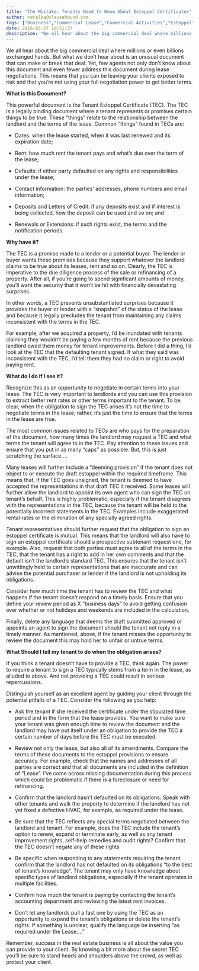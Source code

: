 ```yaml
---
title: "The Mistake: Tenants Need to Know About Estoppel Certificates"
author: natalka@clausehound.com
tags: ["Business","Commercial Lease","Commercial Activities","Estoppel","Natalka"]
date: 2016-05-27 10:51:37
description: "We all hear about the big commercial deal where millions or even billions exchanged hands. But what we don’t hear about is an unusual document that can make or break that deal. Yet, few agents not onl..."
---
```


We all hear about the big commercial deal where millions or even billions exchanged hands. But what we don’t hear about is an unusual document that can make or break that deal. Yet, few agents not only don’t know about this document and even fewer address this document during lease negotiations. This means that you can be leaving your clients exposed to risk and that you’re not using your full negotiation power to get better terms.

**What is this Document?** 

This powerful document is the Tenant Estoppel Certificate (TEC). The TEC is a legally binding document where a tenant represents or promises certain things to be true. These “things” relate to the relationship between the landlord and the terms of the lease. Common “things” found in TECs are:

- Dates: when the lease started, when it was last renewed and its expiration date;

- Rent: how much rent the tenant pays and what’s due over the term of the lease;

- Defaults: if either party defaulted on any rights and responsibilities under the lease;

- Contact information: the parties’ addresses, phone numbers and email information;

- Deposits and Letters of Credit: if any deposits exist and if interest is being collected, how the deposit can be used and so on; and

- Renewals or Extensions: if such rights exist, the terms and the notification periods.


**Why have it?**

The TEC is a promise made to a lender or a potential buyer. The lender or buyer wants these promises because they support whatever the landlord claims to be true about its leases, rent and so on. Clearly, the TEC is imperative to the due diligence process of the sale or refinancing of a property. After all, if you’re going to spend significant amounts of money, you’ll want the security that it won’t be hit with financially devastating surprises.

In other words, a TEC prevents unsubstantiated surprises because it provides the buyer or lender with a “snapshot” of the status of the lease and because it legally precludes the tenant from maintaining any claims inconsistent with the terms in the TEC.

For example, after we acquired a property, I’d be inundated with tenants claiming they wouldn’t be paying a few months of rent because the previous landlord owed them money for tenant improvements. Before I did a thing, I’d look at the TEC that the defaulting tenant signed. If what they said was inconsistent with the TEC, I’d tell them they had no claim or right to avoid paying rent.

**What do I do if I see it?**

Recognize this as an opportunity to negotiate in certain terms into your lease. The TEC is very important to landlords and you can use this provision to extract better rent rates or other terms important to the tenant.  To be clear, when the obligation to sign the TEC arises it’s not the time to negotiate terms in the lease; rather, it’s just the time to ensure that the terms in the lease are true.

The most common issues related to TECs are who pays for the preparation of the document, how many times the landlord may request a TEC and what terms the tenant will agree to in the TEC. Pay attention to these issues and ensure that you put in as many “caps” as possible. But, this is just scratching the surface….

Many leases will further include a “deeming provision” if the tenant does not object to or execute the draft estoppel within the required timeframe. This means that, if the TEC goes unsigned, the tenant is deemed to have accepted the representations in that draft TEC it received. Some leases will further allow the landlord to appoint its own agent who can sign the TEC on tenant’s behalf. This is highly problematic, especially if the tenant disagrees with the representations in the TEC, because the tenant will be held to the potentially incorrect statements in the TEC. Examples include exaggerated rental rates or the elimination of any specially agreed rights.

Tenant representatives should further request that the obligation to sign an estoppel certificate is mutual. This means that the landlord will also have to sign an estoppel certificate should a prospective subtenant request one, for example. Also, request that both parties must agree to all of the terms in the TEC, that the tenant has a right to add in her own comments and that the default isn’t the landlord’s standard TEC.  This ensures that the tenant isn’t unwittingly held to certain representations that are inaccurate and can advise the potential purchaser or lender if the landlord is not upholding its obligations.

Consider how much time the tenant has to review the TEC and what happens if the tenant doesn’t respond on a timely basis. Ensure that you define your review period as X “business days” to avoid getting confusion over whether or not holidays and weekends are included in the calculation.

Finally, delete any language that deems the draft submitted approved or appoints an agent to sign the document should the tenant not reply in a timely manner. As mentioned, above, if the tenant misses the opportunity to review the document this may hold her to unfair or untrue terms.

**What Should I tell my tenant to do when the obligation arises?**

If you think a tenant doesn’t have to provide a TEC, think again. The power to require a tenant to sign a TEC typically stems from a term in the lease, as alluded to above. And not providing a TEC could result in serious repercussions.

Distinguish yourself as an excellent agent by guiding your client through the potential pitfalls of a TEC. Consider the following as you help:

- Ask the tenant if she received the certificate under the stipulated time period and in the form that the lease provides. You want to make sure your tenant was given enough time to review the document and the landlord may have put itself under an obligation to provide the TEC a certain number of days before the TEC must be executed.

- Review not only the lease, but also all of its amendments. Compare the terms of these documents to the estoppel provisions to ensure accuracy. For example, check that the names and addresses of all parties are correct and that all documents are included in the definition of “Lease”. I’ve come across missing documentation during this process which could be problematic if there is a foreclosure or need for refinancing.

- Confirm that the landlord hasn’t defaulted on its obligations. Speak with other tenants and walk the property to determine if the landlord has not yet fixed a defective HVAC, for example, as required under the lease.

- Be sure that the TEC reflects any special terms negotiated between the landlord and tenant. For example, does the TEC include the tenant’s option to renew, expand or terminate early, as well as any tenant improvement rights, self-help remedies and audit rights? Confirm that the TEC doesn’t negate any of these rights

- Be specific when responding to any statements requiring the tenant confirm that the landlord has not defaulted on its obligations “to the best of tenant’s knowledge”. The tenant may only have knowledge about specific types of landlord obligations, especially if the tenant operates in multiple facilities.

- Confirm how much the tenant is paying by contacting the tenant’s accounting department and reviewing the latest rent invoices.

- Don’t let any landlords pull a fast one by using the TEC as an opportunity to expand the tenant’s obligations or delete the tenant’s rights. If something is unclear, qualify the language be inserting “as required under the Lease….”

Remember, success in the real estate business is all about the value you can provide to your client. By knowing a bit more about the secret TEC you’ll be sure to stand heads and shoulders above the crowd, as well as protect your client.

